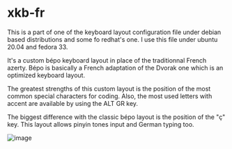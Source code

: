 # xkb-fr
This is a part of one of the keyboard layout configuration file under debian based distributions and some fo redhat's one. I use this file under ubuntu 20.04 and fedora 33.

It's a custom bépo keyboard layout in place of the traditionnal French azerty. Bépo is basically a French adaptation of the Dvorak one which is an optimized keyboard layout.

The greatest strengths of this custom layout is the position of the most common special characters for coding. Also, the most used letters with accent are available by using the ALT GR key.

The biggest difference with the classic bépo layout is the position of the "ç" key.
This layout allows pinyin tones input and German typing too.

![image](https://user-images.githubusercontent.com/48366000/110103229-fba67c80-7da5-11eb-836b-339060a8f316.png)
